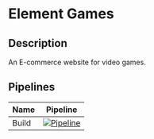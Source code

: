 # Element Games

## Description
An E-commerce website for video games.

## Pipelines
|Name| Pipeline|
| --- | --- |
|Build |[![Pipeline](https://github.com/mananwalia959/element-games/actions/workflows/pipeline.yml/badge.svg)](https://github.com/mananwalia959/element-games/actions/workflows/pipeline.yml)|

